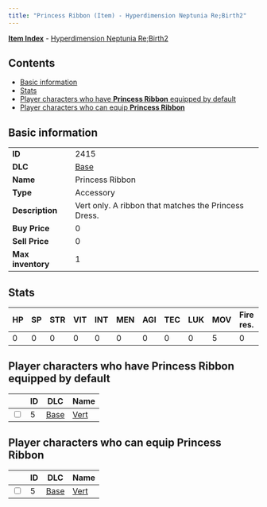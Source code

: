 ```yaml
---
title: "Princess Ribbon (Item) - Hyperdimension Neptunia Re;Birth2"
---
```


[**Item Index**](/neptunia/rb2/item/index.html) - [Hyperdimension Neptunia Re;Birth2](/neptunia/rb2)

## Contents

- [Basic information](#basic-information)
- [Stats](#stats)
- [Player characters who have **Princess Ribbon** equipped by default](#player-characters-who-have-princess-ribbon-equipped-by-default)
- [Player characters who can equip **Princess Ribbon**](#player-characters-who-can-equip-princess-ribbon)

## Basic information

|   |   |
| -- | -- |
| **ID** | 2415 |
| **DLC** | [Base](/neptunia/rb2/dlc/0-base.html) |
| **Name** | Princess Ribbon |
| **Type** | Accessory |
| **Description** | Vert only. A ribbon that matches the Princess Dress. |
| **Buy Price** | 0 |
| **Sell Price** | 0 |
| **Max inventory** | 1 |

## Stats

| HP | SP | STR | VIT | INT | MEN | AGI | TEC | LUK | MOV | Fire res. | Ice res. | Wind res. | Lightning res. |
| -- | -- | --- | --- | --- | --- | --- | --- | --- | --- | --------- | -------- | --------- | -------------- |
| 0 | 0 | 0 | 0 | 0 | 0 | 0 | 0 | 0 | 5 | 0 | 0 | 0 | 0 |

## Player characters who have **Princess Ribbon** equipped by default

|    | ID | DLC | Name |
| -- | -- | --- | ---- |
| <input type="checkbox" id="rb2-player-0-5" class="trackbox" /> | 5 | [Base](/neptunia/rb2/dlc/0-base.html) | [Vert](/neptunia/rb2/player/0-5-vert.html) |

## Player characters who can equip **Princess Ribbon**

|    | ID | DLC | Name |
| -- | -- | --- | ---- |
| <input type="checkbox" id="rb2-player-0-5" class="trackbox" /> | 5 | [Base](/neptunia/rb2/dlc/0-base.html) | [Vert](/neptunia/rb2/player/0-5-vert.html) |